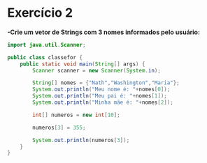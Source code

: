 # Exercício 2

**-Crie um vetor de Strings com 3 nomes informados pelo usuário:**

```java
import java.util.Scanner;

public class classefor {
    public static void main(String[] args) {
        Scanner scanner = new Scanner(System.in);

        String[] nomes = {"Nath","Washington","Maria"};
        System.out.println("Meu nome é: "+nomes[0]);
        System.out.println("Meu pai é: "+nomes[1]);
        System.out.println("Minha mãe é: "+nomes[2]);

        int[] numeros = new int[10];

        numeros[3] = 355;

        System.out.println(numeros[3]);
    }
}

```
